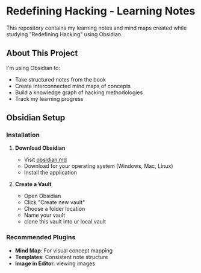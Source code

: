 # Redefining Hacking - Learning Notes

This repository contains my learning notes and mind maps created while studying "Redefining Hacking" using Obsidian.

## About This Project

I'm using Obsidian to:
- Take structured notes from the book
- Create interconnected mind maps of concepts
- Build a knowledge graph of hacking methodologies
- Track my learning progress

## Obsidian Setup

### Installation

1. **Download Obsidian**
    - Visit [obsidian.md](https://obsidian.md)
    - Download for your operating system (Windows, Mac, Linux)
    - Install the application

2. **Create a Vault**
    - Open Obsidian
    - Click "Create new vault"
    - Choose a folder location
    - Name your vault
    - clone this vault into ur local vault

### Recommended Plugins

- **Mind Map**: For visual concept mapping
- **Templates**: Consistent note structure
- **Image in Editor**: viewing images